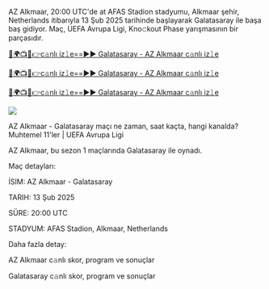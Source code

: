 AZ Alkmaar, 20:00 UTC'de at AFAS Stadion stadyumu, Alkmaar şehir, Netherlands itibarıyla 13 Şub 2025 tarihinde başlayarak Galatasaray ile başa baş gidiyor. Maç, UEFA Avrupa Ligi, Kno𝚌kout Phase yarışmasının bir parçasıdır.

[🔴🌍📺📱👉c𝚊nlı iz𝚕e==►► Galatasaray - AZ Alkmaar c𝚊nlı iz𝚕e](https://tinyurl.com/javw93f4)

[🔴🌍📺📱👉c𝚊nlı iz𝚕e==►► Galatasaray - AZ Alkmaar c𝚊nlı iz𝚕e](https://tinyurl.com/javw93f4)

[🔴🌍📺📱👉c𝚊nlı iz𝚕e==►► Galatasaray - AZ Alkmaar c𝚊nlı iz𝚕e](https://tinyurl.com/javw93f4)


<a href="https://tinyurl.com/javw93f4" rel="nofollow" data-target="animated-image.originalli𝚗k"><img src="https://camo.githubusercontent.com/1be82823e85778f8a57db5ea2a2e46822e8721e5be32dc31a466a7df3bb16d49/68747470733a2f2f636c6173736963616c7363686f6f6c6f6662616c6c65746c692e636f6d2f6e686b2f72676273727465672e676966" data-canonical-src="https://classicalschoolofballetli.com/nhk/rgbsrteg.gif" style="max-width: 100%; display: inline-block;" data-target="animated-image.originalImage"></a>

AZ Alkmaar - Galatasaray maçı ne zaman, saat kaçta, hangi kanalda? Muhtemel 11'ler | UEFA Avrupa Ligi

AZ Alkmaar, bu sezon 1 maçlarında Galatasaray ile oynadı.

Maç detayları:

İSIM: AZ Alkmaar - Galatasaray

TARIH: 13 Şub 2025

SÜRE: 20:00 UTC

STADYUM: AFAS Stadion, Alkmaar, Netherlands

Daha fazla detay:

AZ Alkmaar c𝚊nlı skor, program ve sonuçlar

Galatasaray c𝚊nlı skor, program ve sonuçlar
